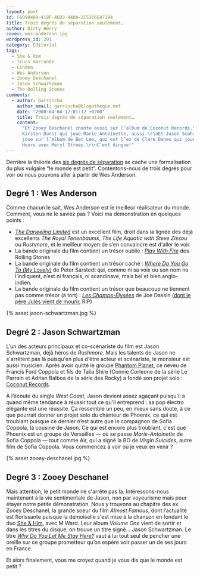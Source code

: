 ```yaml
---
layout: post
id: C6098488-418F-46D3-940A-2C5316E47294
title: Trois degrés de séparation seulement…
author: Dirty Henry
cover: wes-anderson.jpg
wordpress_id: 201
category: Éditorial
tags:
  - She & Him
  - Trucs marrants
  - Cinéma
  - Wes Anderson
  - Zooey Deschanel
  - Jason Schwartzman
  - The Rolling Stones
comments:
  - author: Garrincha
    author_email: garrincha@blogotheque.net
    date: "2008-04-04 12:01:32 +0200"
    title: Trois degrés de séparation seulement…
    content:
      "Et Zooey Deschanel chante aussi sur l’album de Coconut Records.\r\nEt
      Kirsten Dunst qui joue Marie-Antoinette, aussi.\r\nEt Jason Scwhartzman
      joue sur l’album de Ben Lee, qui est l’ex de Clare Danes qui joue dans The
      Hours avec Meryl Streep.\r\nC’est dingue!"
---
```


Derrière la théorie des [six degrés de séparation][1] se cache une formalisation
du plus vulgaire “le monde est petit”. Contentons-nous de trois degrés pour voir
où nous pouvons aller à partir de Wes Anderson.

## Degré 1 : Wes Anderson

Comme chacun le sait, Wes Anderson est le meilleur réalisateur du monde.
Comment, vous ne le saviez pas ? Voici ma démonstration en quelques points :

- [_The Darjeeling Limited_][2] est un excellent film, droit dans la lignée des
  déjà excellents _The Royal Tenenbaums_, _The Life Aquatic with Steve Zissou_
  ou _Rushmore_, et le meilleur moyen de s’en convaincre est d‘aller le voir.
- La bande originale du film contient un trésor oublié : [_Play With Fire_][3]
  des Rolling Stones
- La bande originale du film contient un trésor caché : [_Where Do You Go To (My
  Lovely)_][4] de Peter Sarstedt qui, comme ni sa voix ou son nom ne
  l’indiquent, n’est ni français, ni scandinave, mais bel et bien anglo-indien.
- La bande originale du film contient un trésor que beaucoup ne tiennent pas
  comme trésor (à tort) : [_Les Champs-Élysées_][5] de Joe Dassin ([dont le père
  Jules vient de mourir][6], RIP)

{% asset jason-schwartzman.jpg %}

## Degré 2 : Jason Schwartzman

L’un des acteurs principaux et co-scénariste du film est Jason Schwartzman, déjà
héros de _Rushmore_. Mais les talents de Jason ne s'arrêtent pas là puisqu'en
plus d'être acteur et scénariste, le monsieur est aussi musicien. Après avoir
quitté le groupe [Phantom Planet][7], ce neveu de Francis Ford Coppola et fils
de Talia Shire (Connie Corleone de la série Le Parrain et Adrian Balboa de la
série des Rocky) a fondé son projet solo : [Coconut Records][8].

À l’écoute du single _West Coast_, Jason devient assez agaçant puisqu'il a quand
même tendance à réussir tout ce qu'il entreprend : sa pop électro élégante est
une réussite. Ça ressemble un peu, en mieux sans doute, à ce que pourrait donner
un projet solo du chanteur de Phoenix, ce qui est troublant puisque ce dernier
n’est autre que le compagnon de Sofia Coppola, la cousine de Jason. Ce qui est
encore plus troublant, c'est que Phoenix est un groupe de Versailles — où se
passe _Marie-Antoinette_ de Sofia Coppola — tout comme Air, qui a signé la BO de
_Virgin Suicides_, autre film de Sofia Coppola. Vous commencez à voir où je veux
en venir ?

{% asset zooey-deschanel.jpg %}

## Degré 3 : Zooey Deschanel

Mais attention, le petit monde ne s'arrête pas là. Intéressons-nous maintenant à
la vie sentimentale de Jason, non par voyeurisme mais pour étayer notre petite
démonstration. Nous y trouvons au chapitre des ex Zooey Deschanel, la grande
soeur du film _Almost Famous_, dont l’actualité est florissante puisque la
demoiselle s'est mise à la chanson en fondant le duo [She & Him][9], avec M
Ward. Leur album _Volume One_ vient de sortir et dans les titres du disque, on
trouve un titre signé… Jason Schwartzman. Le titre [_Why Do You Let Me Stay
Here?_][9] vaut à lui tout seul de pencher une oreille sur ce groupe prometteur
qu’on espère voir passer un de ses jours en France.

Et alors finalement, vous me croyez quand je vous dis que le monde est petit ?

[1]: https://fr.wikipedia.org/wiki/Six_degrés_de_séparation
[2]: https://www.themoviedb.org/movie/4538-the-darjeeling-limited
[3]: https://song.link/fr/i/1440565303 "The Rolling Stones - Play With Fire"
[4]:
  https://song.link/fr/i/1440565163
  "Peter Sarstedt - Where Do You Go To (My Lovely)"
[5]: https://song.link/fr/i/260903584 "Joe Dassin - Les Champs-Élysées"
[6]:
  https://www.lemonde.fr/disparitions/article/2008/04/01/jules-dassin-cineaste-americain_1029680_3382.html
[7]: https://fr.wikipedia.org/wiki/Phantom_Planet
[8]: https://musicbrainz.org/artist/eddc0911-21fc-4327-ab90-ccc459ce1ef7
[9]: https://www.sheandhim.com/
